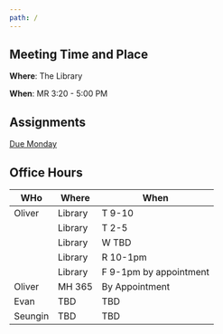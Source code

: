 ```yaml
---
path: /
---
```


## Meeting Time and Place

**Where**: The Library

**When**: MR 3:20 - 5:00 PM
## Assignments

[Due Monday](./assignments/week-1)

## Office Hours

| WHo     | Where   | When                   |
|---------|---------|------------------------|
| Oliver  | Library | T 9-10                 |
| &nbsp;  | Library | T 2-5                  |
| &nbsp;  | Library | W TBD                  |
| &nbsp;  | Library | R 10-1pm               |
| &nbsp;  | Library | F 9-1pm by appointment |
| Oliver  | MH 365  | By Appointment         |
| Evan    | TBD     | TBD                    |
| Seungin | TBD     | TBD                    |
